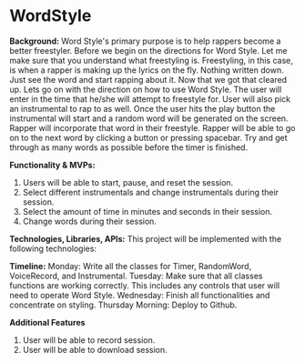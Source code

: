 # WordStyle
**Background:**
Word Style's primary purpose is to help rappers become a better freestyler. Before we begin on the directions for Word Style. Let me make sure that you understand what freestyling is. Freestyling, in this case, is when a rapper is making up the lyrics on the fly. Nothing written down. Just see the word and start rapping about it.
Now that we got that cleared up. Lets go on with the direction on how to use Word Style. The user will enter in the time that he/she will attempt to freestyle for. User will also pick an instrumental to rap to as well. Once the user hits the play button the instrumental will start and a random word will be generated on the screen. Rapper will incorporate that word in their freestyle. Rapper will be able to go on to the next word by clicking a button or pressing spacebar. Try and get through as many words as possible before the timer is finished.

**Functionality & MVPs:**
1. Users will be able to start, pause, and reset the session.
2. Select different instrumentals and change instrumentals during their session.
3. Select the amount of time in minutes and seconds in their session.
4. Change words during their session.

**Technologies, Libraries, APIs:**
This project will be implemented with the following technologies:

**Timeline:**
Monday: Write all the classes for Timer, RandomWord, VoiceRecord, and Instrumental.
Tuesday: Make sure that all classes functions are working correctly. This includes any
controls that user will need to operate Word Style.
Wednesday: Finish all functionalities and concentrate on styling.
Thursday Morning: Deploy to Github.

**Additional Features**
1. User will be able to record session.
2. User will be able to download session.

